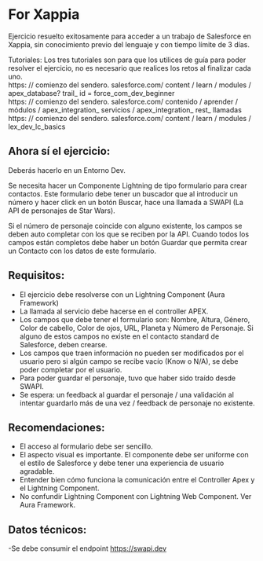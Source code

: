 # For Xappia

Ejercicio resuelto exitosamente para acceder a un trabajo de Salesforce en Xappia, sin conocimiento previo del lenguaje y con tiempo límite de 3 días.

Tutoriales:
Los tres tutoriales son para que los utilices de guía para poder resolver el ejercicio, no es necesario que realices los retos al finalizar cada uno.   
 https: // comienzo del sendero. salesforce.com/ content / learn /  modules / apex_database? trail_  id = force_com_dev_beginner  
https: // comienzo del sendero. salesforce.com/ contenido / aprender /  módulos / apex_integration_  servicios / apex_integration_  rest_ llamadas     
https: // comienzo del sendero. salesforce.com/ content / learn /  modules / lex_dev_lc_basics

## Ahora sí el ejercicio:
Deberás hacerlo en un Entorno Dev.

Se necesita hacer un Componente Lightning de tipo formulario para crear contactos. Este formulario debe tener un buscador que al introducir un número y hacer click en un botón Buscar, hace una llamada a SWAPI (La API de personajes de Star Wars). 

Si el número de personaje coincide con alguno existente, los campos se deben auto completar con los que se reciben por la API. Cuando todos los campos están completos debe haber un botón Guardar que permita crear un Contacto con los datos de este formulario.  

## Requisitos:
- El ejercicio debe resolverse con un Lightning Component (Aura Framework)
- La llamada al servicio debe hacerse en el controller APEX.
- Los campos que debe tener el formulario son: Nombre, Altura, Género, Color de cabello, Color de ojos, URL, Planeta y Número de Personaje. Si alguno de estos campos no existe en el contacto standard de Salesforce, deben crearse.
- Los campos que traen información no pueden ser modificados por el usuario pero si algún campo se recibe vacío (Know o N/A), se debe poder completar por el usuario. 
- Para poder guardar el personaje, tuvo que haber sido traído desde SWAPI. 
- Se espera: un feedback al guardar el personaje / una validación al intentar guardarlo más de una vez / feedback de personaje no existente. 

## Recomendaciones:
- El acceso al formulario debe ser sencillo.  
- El aspecto visual es importante. El componente debe ser uniforme con el estilo de Salesforce y debe tener una experiencia de usuario agradable.
- Entender bien cómo funciona la comunicación entre el Controller Apex y el Lightning Component.
- No confundir Lightning Component con Lightning Web Component. Ver Aura Framework.

## Datos técnicos:
-Se debe consumir el endpoint  https://swapi.dev 
